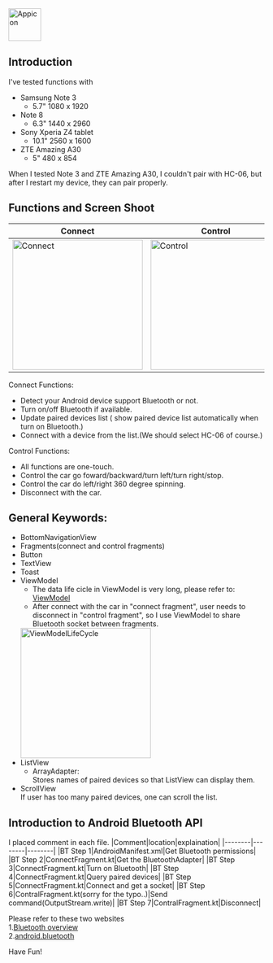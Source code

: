 <img src="https://drive.google.com/uc?export=view&id=1eE8MdbIhKJGlsQB1qWiPZafB-OgRPxRF" width="64" title="Appicon">  

## Introduction  
I've tested functions with  
* Samsung Note 3  
  * 5.7" 1080 x 1920
* Note 8  
  * 6.3" 1440 x 2960
* Sony Xperia Z4 tablet  
  * 10.1" 2560 x 1600
* ZTE Amazing A30  
  * 5" 480 x 854  

When I tested Note 3 and ZTE Amazing A30, I couldn't pair with HC-06, but after I restart my device, they can pair properly.  
## Functions and Screen Shoot    
|Connect|Control|
|--------|--------|
|<img src="https://drive.google.com/uc?export=view&id=1_PI6GuUjeai_eey-yLW3g-x-qMEZKJz7" width="256" title="Connect">|<img src="https://drive.google.com/uc?export=view&id=1e6PgEim29MLYSggxGM27V3wvvR7OylTP" width="256" title="Control">|  

Connect Functions:  
* Detect your Android device support Bluetooth or not.
* Turn on/off Bluetooth if available.
* Update paired devices list ( show paired device list automatically when turn on Bluetooth.)
* Connect with a device from the list.(We should select HC-06 of course.)

Control Functions:  
* All functions are one-touch.  
* Control the car go foward/backward/turn left/turn right/stop.  
* Control the car do left/right 360 degree spinning.  
* Disconnect with the car.  

## General Keywords:  
* BottomNavigationView
* Fragments(connect and control fragments)  
* Button  
* TextView  
* Toast  
* ViewModel  
  * The data life cicle in ViewModel is very long, please refer to:  
  [ViewModel](https://developer.android.com/topic/libraries/architecture/viewmodel)  
  * After connect with the car in "connect fragment", user needs to disconnect in "control fragment", so I use ViewModel to share Bluetooth socket between fragments.  
  <img src="https://drive.google.com/uc?export=view&id=1wpvI_zTRmFbVtvRuEwXEaB4jeyv8Qh2e" width="256" title="ViewModelLifeCycle">  
* ListView  
  * ArrayAdapter:  
  Stores names of paired devices so that ListView can display them.
* ScrollView  
If user has too many paired devices, one can scroll the list.  

## Introduction to Android Bluetooth API
I placed comment in each file.
|Comment|location|explaination|
|--------|--------|--------|
|BT Step 1|AndroidManifest.xml|Get Bluetooth permissions|
|BT Step 2|ConnectFragment.kt|Get the BluetoothAdapter|
|BT Step 3|ConnectFragment.kt|Turn on Bluetooth|
|BT Step 4|ConnectFragment.kt|Query paired devices|
|BT Step 5|ConnectFragment.kt|Connect and get a socket|
|BT Step 6|ContralFragment.kt(sorry for the typo..)|Send command(OutputStream.write)|
|BT Step 7|ContralFragment.kt|Disconnect|

Please refer to these two websites  
1.[Bluetooth overview](https://developer.android.com/guide/topics/connectivity/bluetooth#ConnectDevices)  
2.[android.bluetooth](https://developer.android.com/reference/android/bluetooth/package-summary)  

Have Fun!
